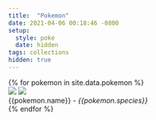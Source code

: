 ```yaml
---
title:  "Pokemon"
date: 2021-04-06 00:18:46 -0800
setup:
  style: poke
  date: hidden
tags: collections
hidden: true
---
```

<div class="cardList">
{% for pokemon in site.data.pokemon %}
  <div id="{{pokemon.name | downcase}}" class="card">
    <div class="imgHolder">
    <img class="ball" src="../assets/images/pokemon/balls/{{pokemon.ball | slugify }}.png">
      <img class="poke" src="../assets/images/pokemon/{{pokemon.name | slugify }}.png">
    </div>
    <span>{{pokemon.name}}</span> - <span><i>{{pokemon.species}}</i></span>
  </div>
{% endfor %}
</div>
